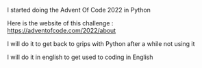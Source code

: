 I started doing the Advent Of Code 2022 in Python 

Here is the website of this challenge : https://adventofcode.com/2022/about

I will do it to get back to grips with Python after a while not using it 

I will do it in english to get used to coding in English 
